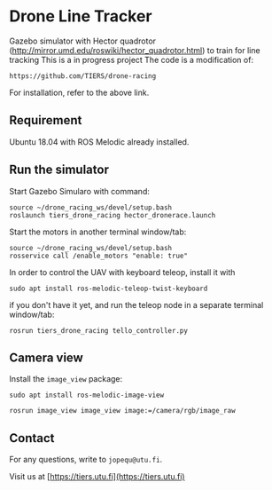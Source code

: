 # Drone Line Tracker

Gazebo simulator with Hector quadrotor (http://mirror.umd.edu/roswiki/hector_quadrotor.html) to train for line tracking
This is a in progress project
The code is a modification of:

```
https://github.com/TIERS/drone-racing

```
For installation, refer to the above link.


## Requirement

Ubuntu 18.04 with ROS Melodic already installed.




## Run the simulator

Start Gazebo Simularo with command:

```
source ~/drone_racing_ws/devel/setup.bash
roslaunch tiers_drone_racing hector_dronerace.launch
```

Start the motors in another terminal window/tab:
```
source ~/drone_racing_ws/devel/setup.bash
rosservice call /enable_motors "enable: true"
```

In order to control the UAV with keyboard teleop, install it with
```
sudo apt install ros-melodic-teleop-twist-keyboard
``` 

if you don't have it yet, and run the teleop node in a separate terminal window/tab:
```
rosrun tiers_drone_racing tello_controller.py 
```

## Camera view

Install the `image_view` package:
```
sudo apt install ros-melodic-image-view
```

```
rosrun image_view image_view image:=/camera/rgb/image_raw
```

## Contact

For any questions, write to `jopequ@utu.fi`.

Visit us at [https://tiers.utu.fi](https://tiers.utu.fi)
